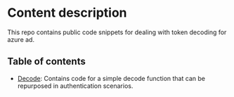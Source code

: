 # Content description

This repo contains public code snippets for dealing with token decoding for azure ad.

## Table of contents
 - [Decode](./decode_token.py): Contains code for a simple decode function that can be repurposed in authentication scenarios.
 